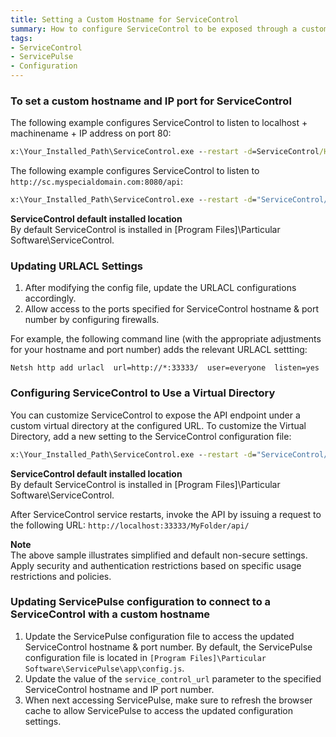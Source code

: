 ```yaml
---
title: Setting a Custom Hostname for ServiceControl
summary: How to configure ServiceControl to be exposed through a custom hostname and IP port
tags:
- ServiceControl
- ServicePulse
- Configuration
---
```


### To set a custom hostname and IP port for ServiceControl

The following example configures ServiceControl to listen to localhost + machinename + IP address on port 80:
```bat
x:\Your_Installed_Path\ServiceControl.exe --restart -d=ServiceControl/Hostname==* -d=ServiceControl/Port==80
```

The following example configures ServiceControl to listen to `http://sc.myspecialdomain.com:8080/api`:
```bat
x:\Your_Installed_Path\ServiceControl.exe --restart -d="ServiceControl/Hostname==sc.myspecialdomain.com" -d=ServiceControl/Port==8080
```

<p class="alert alert-info">
<strong>ServiceControl default installed location</strong><br/>
By default ServiceControl is installed in [Program Files]\Particular Software\ServiceControl.
</p>

### Updating URLACL Settings

1. After modifying the config file, update the URLACL configurations accordingly. 
1. Allow access to the ports specified for ServiceControl hostname & port number by configuring firewalls.

For example, the following command line (with the appropriate adjustments for your hostname and port number) adds the relevant URLACL settting:  

`Netsh http add urlacl  url=http://*:33333/  user=everyone  listen=yes`

### Configuring ServiceControl to Use a Virtual Directory

You can customize ServiceControl to expose the API endpoint under a custom virtual directory at the configured URL. To customize the Virtual Directory, add a new setting to the ServiceControl configuration file:
```bat
x:\Your_Installed_Path\ServiceControl.exe --restart -d="ServiceControl/VirtualDirectory==MyFolder"
```

<p class="alert alert-info">
<strong>ServiceControl default installed location</strong><br/>
By default ServiceControl is installed in [Program Files]\Particular Software\ServiceControl.
</p>

After ServiceControl service restarts, invoke the API by issuing a request to the following URL: `http://localhost:33333/MyFolder/api/`

<p class="alert alert-warning">
<strong>Note</strong><br/>
The above sample illustrates simplified and default non-secure settings. Apply security and authentication restrictions based on specific usage restrictions and policies.
</p>

### Updating ServicePulse configuration to connect to a ServiceControl with a custom hostname

1. Update the ServicePulse configuration file to access the updated ServiceControl hostname & port number. By default, the ServicePulse configuration file is located in `[Program Files]\Particular Software\ServicePulse\app\config.js`.
1. Update the value of the `service_control_url` parameter to the specified ServiceControl hostname and IP port number.
1. When next accessing ServicePulse, make sure to refresh the browser cache to allow ServicePulse to access the updated configuration settings. 


